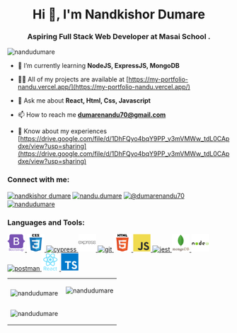 <h1 align="center">Hi 👋, I'm Nandkishor Dumare</h1>
<h3 align="center">Aspiring Full Stack Web Developer at Masai School .</h3>

<p align="left"> <img src="https://komarev.com/ghpvc/?username=nandudumare&label=Profile%20views&color=0e75b6&style=flat" alt="nandudumare" /> </p>

- 🌱 I’m currently learning **NodeJS, ExpressJS, MongoDB**

- 👨‍💻 All of my projects are available at [https://my-portfolio-nandu.vercel.app/](https://my-portfolio-nandu.vercel.app/)

- 💬 Ask me about **React, Html, Css, Javascript**

- 📫 How to reach me **dumarenandu70@gmail.com**

- 📄 Know about my experiences [https://drive.google.com/file/d/1DhFQyo4bqY9PP_v3mVMWw_tdL0CApdxe/view?usp=sharing](https://drive.google.com/file/d/1DhFQyo4bqY9PP_v3mVMWw_tdL0CApdxe/view?usp=sharing)

<h3 align="left">Connect with me:</h3>
<p align="left">
<a href="https://linkedin.com/in/nandkishor dumare" target="blank"><img align="center" src="https://raw.githubusercontent.com/rahuldkjain/github-profile-readme-generator/master/src/images/icons/Social/linked-in-alt.svg" alt="nandkishor dumare" height="30" width="40" /></a>
<a href="https://instagram.com/nandu.dumare" target="blank"><img align="center" src="https://raw.githubusercontent.com/rahuldkjain/github-profile-readme-generator/master/src/images/icons/Social/instagram.svg" alt="nandu.dumare" height="30" width="40" /></a>
<a href="https://medium.com/@dumarenandu70" target="blank"><img align="center" src="https://raw.githubusercontent.com/rahuldkjain/github-profile-readme-generator/master/src/images/icons/Social/medium.svg" alt="@dumarenandu70" height="30" width="40" /></a>
<a href="https://www.leetcode.com/nandudumare" target="blank"><img align="center" src="https://raw.githubusercontent.com/rahuldkjain/github-profile-readme-generator/master/src/images/icons/Social/leet-code.svg" alt="nandudumare" height="30" width="40" /></a>
</p>

<h3 align="left">Languages and Tools:</h3>
<p align="left"> <a href="https://getbootstrap.com" target="_blank" rel="noreferrer"> <img src="https://raw.githubusercontent.com/devicons/devicon/master/icons/bootstrap/bootstrap-plain-wordmark.svg" alt="bootstrap" width="40" height="40"/> </a> <a href="https://www.w3schools.com/css/" target="_blank" rel="noreferrer"> <img src="https://raw.githubusercontent.com/devicons/devicon/master/icons/css3/css3-original-wordmark.svg" alt="css3" width="40" height="40"/> </a> <a href="https://www.cypress.io" target="_blank" rel="noreferrer"> <img src="https://raw.githubusercontent.com/simple-icons/simple-icons/6e46ec1fc23b60c8fd0d2f2ff46db82e16dbd75f/icons/cypress.svg" alt="cypress" width="40" height="40"/> </a> <a href="https://expressjs.com" target="_blank" rel="noreferrer"> <img src="https://raw.githubusercontent.com/devicons/devicon/master/icons/express/express-original-wordmark.svg" alt="express" width="40" height="40"/> </a> <a href="https://git-scm.com/" target="_blank" rel="noreferrer"> <img src="https://www.vectorlogo.zone/logos/git-scm/git-scm-icon.svg" alt="git" width="40" height="40"/> </a> <a href="https://www.w3.org/html/" target="_blank" rel="noreferrer"> <img src="https://raw.githubusercontent.com/devicons/devicon/master/icons/html5/html5-original-wordmark.svg" alt="html5" width="40" height="40"/> </a> <a href="https://developer.mozilla.org/en-US/docs/Web/JavaScript" target="_blank" rel="noreferrer"> <img src="https://raw.githubusercontent.com/devicons/devicon/master/icons/javascript/javascript-original.svg" alt="javascript" width="40" height="40"/> </a> <a href="https://jestjs.io" target="_blank" rel="noreferrer"> <img src="https://www.vectorlogo.zone/logos/jestjsio/jestjsio-icon.svg" alt="jest" width="40" height="40"/> </a> <a href="https://www.mongodb.com/" target="_blank" rel="noreferrer"> <img src="https://raw.githubusercontent.com/devicons/devicon/master/icons/mongodb/mongodb-original-wordmark.svg" alt="mongodb" width="40" height="40"/> </a> <a href="https://nodejs.org" target="_blank" rel="noreferrer"> <img src="https://raw.githubusercontent.com/devicons/devicon/master/icons/nodejs/nodejs-original-wordmark.svg" alt="nodejs" width="40" height="40"/> </a> <a href="https://postman.com" target="_blank" rel="noreferrer"> <img src="https://www.vectorlogo.zone/logos/getpostman/getpostman-icon.svg" alt="postman" width="40" height="40"/> </a> <a href="https://reactjs.org/" target="_blank" rel="noreferrer"> <img src="https://raw.githubusercontent.com/devicons/devicon/master/icons/react/react-original-wordmark.svg" alt="react" width="40" height="40"/> </a> <a href="https://www.typescriptlang.org/" target="_blank" rel="noreferrer"> <img src="https://raw.githubusercontent.com/devicons/devicon/master/icons/typescript/typescript-original.svg" alt="typescript" width="40" height="40"/> </a> </p>

<table>
  <tr>
    <td>
      <p><img align="left" src="https://github-readme-stats.vercel.app/api/top-langs?username=nandudumare&show_icons=true&locale=en&layout=compact" alt="nandudumare" /></p>
    </td>
     <td>
       <p>&nbsp;<img align="center" src="https://github-readme-stats.vercel.app/api?username=nandudumare&show_icons=true&locale=en" alt="nandudumare" /></p>
    </td>
  </tr>

   

  <tr>
    <td>
      
<p><img align="center" src="https://github-readme-streak-stats.herokuapp.com/?user=nandudumare&" alt="nandudumare" /></p>
    </td>
  
  </tr>
</table>
 
 


